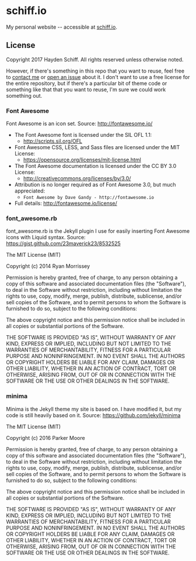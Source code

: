 # schiff.io

My personal website -- accessible at [schiff.io](https://www.schiff.io).

## License
Copyright 2017 Hayden Schiff. All rights reserved unless otherwise noted.

However, if there's something in this repo that you want to reuse, feel free to [contact me](https://www.schiff.io/about#contact) or [open an issue](https://github.com/oxguy3/schiff.io/issues) about it. I don't want to use a free license for the entire repository, but if there's a particular bit of theme code or something like that that you want to reuse, I'm sure we could work something out.

### Font Awesome
Font Awesome is an icon set.
Source: http://fontawesome.io/

- The Font Awesome font is licensed under the SIL OFL 1.1:
  - http://scripts.sil.org/OFL
- Font Awesome CSS, LESS, and Sass files are licensed under the MIT License:
  - https://opensource.org/licenses/mit-license.html
- The Font Awesome documentation is licensed under the CC BY 3.0 License:
  - http://creativecommons.org/licenses/by/3.0/
- Attribution is no longer required as of Font Awesome 3.0, but much appreciated:
  - `Font Awesome by Dave Gandy - http://fontawesome.io`
- Full details: http://fontawesome.io/license/

### font_awesome.rb
font_awesome.rb is the Jekyll plugin I use for easily inserting Font Awesome
icons with Liquid syntax.
Source: https://gist.github.com/23maverick23/8532525

The MIT License (MIT)

Copyright (c) 2014 Ryan Morrissey

Permission is hereby granted, free of charge, to any person obtaining a copy
of this software and associated documentation files (the "Software"), to deal
in the Software without restriction, including without limitation the rights
to use, copy, modify, merge, publish, distribute, sublicense, and/or sell
copies of the Software, and to permit persons to whom the Software is
furnished to do so, subject to the following conditions:

The above copyright notice and this permission notice shall be included in
all copies or substantial portions of the Software.

THE SOFTWARE IS PROVIDED "AS IS", WITHOUT WARRANTY OF ANY KIND, EXPRESS OR
IMPLIED, INCLUDING BUT NOT LIMITED TO THE WARRANTIES OF MERCHANTABILITY,
FITNESS FOR A PARTICULAR PURPOSE AND NONINFRINGEMENT. IN NO EVENT SHALL THE
AUTHORS OR COPYRIGHT HOLDERS BE LIABLE FOR ANY CLAIM, DAMAGES OR OTHER
LIABILITY, WHETHER IN AN ACTION OF CONTRACT, TORT OR OTHERWISE, ARISING FROM,
OUT OF OR IN CONNECTION WITH THE SOFTWARE OR THE USE OR OTHER DEALINGS IN
THE SOFTWARE.

### minima
Minima is the Jekyll theme my site is based on. I have modified it, but my code
is still heavily based on it.
Source: https://github.com/jekyll/minima

The MIT License (MIT)

Copyright (c) 2016 Parker Moore

Permission is hereby granted, free of charge, to any person obtaining a copy
of this software and associated documentation files (the "Software"), to deal
in the Software without restriction, including without limitation the rights
to use, copy, modify, merge, publish, distribute, sublicense, and/or sell
copies of the Software, and to permit persons to whom the Software is
furnished to do so, subject to the following conditions:

The above copyright notice and this permission notice shall be included in
all copies or substantial portions of the Software.

THE SOFTWARE IS PROVIDED "AS IS", WITHOUT WARRANTY OF ANY KIND, EXPRESS OR
IMPLIED, INCLUDING BUT NOT LIMITED TO THE WARRANTIES OF MERCHANTABILITY,
FITNESS FOR A PARTICULAR PURPOSE AND NONINFRINGEMENT. IN NO EVENT SHALL THE
AUTHORS OR COPYRIGHT HOLDERS BE LIABLE FOR ANY CLAIM, DAMAGES OR OTHER
LIABILITY, WHETHER IN AN ACTION OF CONTRACT, TORT OR OTHERWISE, ARISING FROM,
OUT OF OR IN CONNECTION WITH THE SOFTWARE OR THE USE OR OTHER DEALINGS IN
THE SOFTWARE.
